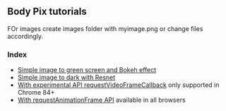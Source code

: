 ## Body Pix tutorials

FOr images create images folder with myimage.png or change files accordingly.

### Index

* [Simple image to green screen and Bokeh effect](./index.html)
* [Simple image to dark with Resnet](./index2.html)
* [With experimental API requestVideoFrameCallback](./index3.html) only supported in Chrome 84+
* [With requestAnimationFrame API](./index4.html) available in all browsers
